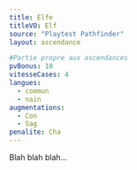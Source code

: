 ```yaml
---
title: Elfe
titleVO: Elf
source: "Playtest Pathfinder"
layout: ascendance

#Partie propre aux ascendances
pvBonus: 10
vitesseCases: 4
langues:
  - commun
  - nain
augmentations:
  - Con
  - Sag
penalite: Cha
---
```


Blah blah blah...

